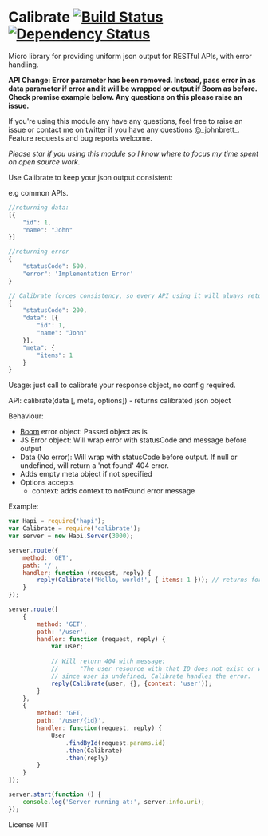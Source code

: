 Calibrate [![Build Status](https://travis-ci.org/johnbrett/calibrate.svg?branch=master)](https://travis-ci.org/johnbrett/calibrate) [![Dependency Status](https://david-dm.org/johnbrett/calibrate.svg)](https://david-dm.org/johnbrett/calibrate)
=========

Micro library for providing uniform json output for RESTful APIs, with error handling. 

**API Change: Error parameter has been removed. Instead, pass error in as data parameter if error and it will be wrapped or output if Boom as before. Check promise example below. Any questions on this please raise an issue.**

If you're using this module any have any questions, feel free to raise an issue or contact me on twitter if you have any questions @\_johnbrett\_. Feature requests and bug reports welcome.

*Please star if you using this module so I know where to focus my time spent on open source work.*


Use Calibrate to keep your json output consistent:

e.g common APIs.

```javascript
//returning data:
[{
    "id": 1,
    "name": "John"
}]

//returning error
{
    "statusCode": 500,
    "error": 'Implementation Error'
}

// Calibrate forces consistency, so every API using it will always return a similar route:
{
    "statusCode": 200,
    "data": [{
        "id": 1,
        "name": "John"
    }],
    "meta": {
        "items": 1
    }
}
```

Usage: just call to calibrate your response object, no config required. 

API:
    calibrate(data [, meta, options]) - returns calibrated json object

Behaviour:
- [Boom](https://www.npmjs.org/package/boom) error object: Passed object as is
- JS Error object: Will wrap error with statusCode and message before output
- Data (No error): Will wrap with statusCode before output. If null or undefined, will return a 'not found' 404 error.
- Adds empty meta object if not specified
- Options accepts
    - context: adds context to notFound error message

Example:
```javascript
var Hapi = require('hapi');
var Calibrate = require('calibrate');
var server = new Hapi.Server(3000);

server.route({
    method: 'GET',
    path: '/',
    handler: function (request, reply) {
        reply(Calibrate('Hello, world!', { items: 1 })); // returns formatted output as above
    }
});

server.route([
    {
        method: 'GET',
        path: '/user',
        handler: function (request, reply) {
            var user;
            
            // Will return 404 with message:
            //      "The user resource with that ID does not exist or was already deleted." 
            // since user is undefined, Calibrate handles the error.
            reply(Calibrate(user, {}, {context: 'user')); 
        }
    },
    {
        method: 'GET,
        path: '/user/{id}',
        handler: function(request, reply) {
            User
                .findById(request.params.id)
                .then(Calibrate)
                .then(reply)
        }
    }
]);

server.start(function () {
    console.log('Server running at:', server.info.uri);
});
```

License MIT

